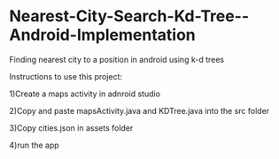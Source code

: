 # Nearest-City-Search-Kd-Tree--Android-Implementation

Finding nearest city to a position in android using k-d trees

Instructions to use this project:

1)Create a maps activity in adnroid studio

2)Copy and paste mapsActivity.java and KDTree.java into the src folder

3)Copy cities.json in assets folder

4)run the app
